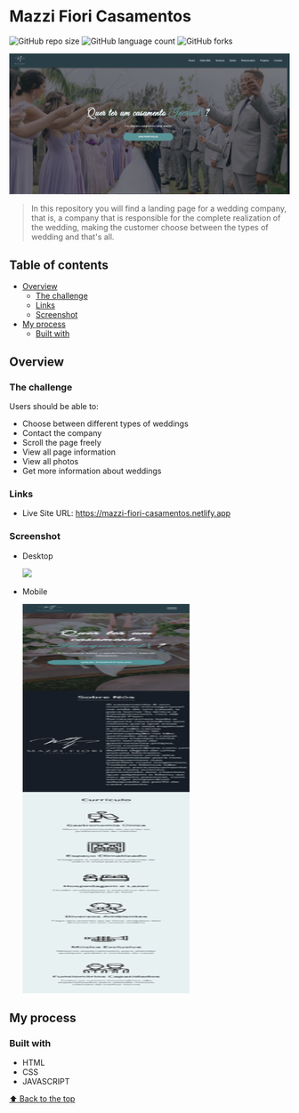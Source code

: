 # Mazzi Fiori Casamentos

![GitHub repo size](https://img.shields.io/github/repo-size/RafaelHDSV/Mazzi-Fiori-Casamentos?style=for-the-badge)
![GitHub language count](https://img.shields.io/github/languages/count/RafaelHDSV/Mazzi-Fiori-Casamentos?style=for-the-badge)
![GitHub forks](https://img.shields.io/github/forks/RafaelHDSV/Mazzi-Fiori-Casamentos?style=for-the-badge)

<img src="images/desktop_main.png" alt="desktop.png">

> In this repository you will find a landing page for a wedding company, that is, a company that is responsible for the complete realization of the wedding, making the customer choose between the types of wedding and that's all.

## Table of contents

- [Overview](#overview)
  - [The challenge](#the-challenge)
  - [Links](#links)
  - [Screenshot](#screenshot)
- [My process](#my-process)
  - [Built with](#built-with)

## Overview

### The challenge

Users should be able to:

- Choose between different types of weddings
- Contact the company
- Scroll the page freely
- View all page information
- View all photos
- Get more information about weddings

### Links

- Live Site URL: https://mazzi-fiori-casamentos.netlify.app

### Screenshot

  - Desktop
  
    ![](images/desktop.png)
    
  - Mobile
    
    <img src="images/mobile.png" alt="mobile.png" width="300px" height="700px">

## My process

### Built with

- HTML
- CSS
- JAVASCRIPT

[⬆ Back to the top](#mazzi-fiori-casamentos)<br>

